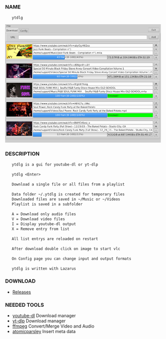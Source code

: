 ### NAME

       ytdlg

![Main Page](/res/ytdlg.png)


### DESCRIPTION

       ytdlg is a gui for youtube-dl or yt-dlp

       ytdlg <Enter>

       Download a single file or all files from a playlist

       Data folder ~/.ytdlg is created for temporary files
       Downloaded files are saved in ~/Music or ~/Videos
       Playlist is saved in a subfolder

       A = Download only audio files
       V = Download video files
       I = Display youtube-dl output
       X = Remove entry from list

       All list entrys are reloaded on restart

       After download double click on image to start vlc

       On Config page you can change input and output formats

       ytdlg is written with Lazarus

### DOWNLOAD

-   [  Releases][releases]

### NEEDED TOOLS
-   [  youtube-dl][youtube-dl] Download manager
-   [  yt-dlp][yt-dlp] Download manager
-   [  ffmpeg][ffmpeg] Convert/Merge Video and Audio
-   [  atomicparsley][atomicparsley] Insert meta data

[releases]: https://github.com/unattended-ch/ytdlg/releases

[youtube-dl]: https://github.com/ytdl-org/youtube-dl

[yt-dlp]: https://github.com/yt-dlp/yt-dlp

[ffmpeg]: https://www.ffmpeg.org/download.html

[atomicparsley]: https://howtoinstall.co/en/atomicparsley

[lazarus]: https://www.lazarus-ide.org/

